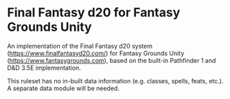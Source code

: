 # Final Fantasy d20 for Fantasy Grounds Unity
An implementation of the Final Fantasy d20 system (https://www.finalfantasyd20.com/) for Fantasy Grounds Unity (https://www.fantasygrounds.com), based on the built-in Pathfinder 1 and D&D 3.5E implementation.

This ruleset has no in-built data information (e.g. classes, spells, feats, etc.). A separate data module will be needed.

